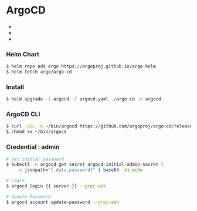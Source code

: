 # ArgoCD
* 
* 
* 

### Helm Chart
```bash
$ helm repo add argo https://argoproj.github.io/argo-helm
$ helm fetch argo/argo-cd
```

### Install
```bash
$ helm upgrade -i argocd -f argocd.yaml ./argo-cd -n argocd
```

### ArgoCD CLI
```bash
$ curl -sSL -o ~/bin/argocd https://github.com/argoproj/argo-cd/releases/latest/download/argocd-linux-amd64
$ chmod +x ~/bin/argocd
```

### Credential : admin
```bash
# Get initial password
$ kubectl -n argocd get secret argocd-initial-admin-secret \
    -o jsonpath="{.data.password}" | base64 -d; echo

# Login
$ argocd login {{ server }} --grpc-web

# Update Password
$ argocd account update-password --grpc-web
```

